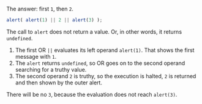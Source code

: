 The answer: first `1`, then `2`.

```js run
alert( alert(1) || 2 || alert(3) );
```

The call to `alert` does not return a value. Or, in other words, it returns `undefined`.

1. The first OR `||` evaluates its left operand `alert(1)`. That shows the first message with `1`.
2. The `alert` returns `undefined`, so OR goes on to the second operand searching for a truthy value.
3. The second operand `2` is truthy, so the execution is halted, `2` is returned and then shown by the outer alert.

There will be no `3`, because the evaluation does not reach `alert(3)`.